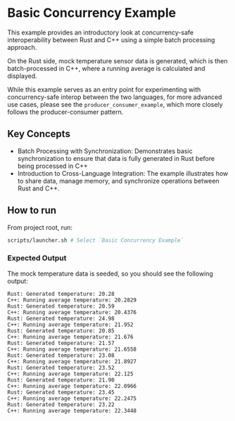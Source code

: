 # Basic Concurrency Example

This example provides an introductory look at concurrency-safe interoperability between Rust and C++ using a simple batch processing approach.

On the Rust side, mock temperature sensor data is generated, which is then batch-processed in C++, where a running average is calculated and displayed.

While this example serves as an entry point for experimenting with concurrency-safe interop between the two languages, for more advanced use cases, please see the `producer_consumer_example`, which more closely follows the producer-consumer pattern.

## Key Concepts
* Batch Processing with Synchronization: Demonstrates basic synchronization to ensure that data is fully generated in Rust before being processed in C++
* Introduction to Cross-Language Integration: The example illustrates how to share data, manage memory, and synchronize operations between Rust and C++.

## How to run

From project root, run:

```bash
scripts/launcher.sh # Select `Basic Concurrency Example`
```

### Expected Output

The mock temperature data is seeded, so you should see the following output:

```
Rust: Generated temperature: 20.28
C++: Running average temperature: 20.2829
Rust: Generated temperature: 20.59
C++: Running average temperature: 20.4376
Rust: Generated temperature: 24.98
C++: Running average temperature: 21.952
Rust: Generated temperature: 20.85
C++: Running average temperature: 21.676
Rust: Generated temperature: 21.57
C++: Running average temperature: 21.6558
Rust: Generated temperature: 23.08
C++: Running average temperature: 21.8927
Rust: Generated temperature: 23.52
C++: Running average temperature: 22.125
Rust: Generated temperature: 21.90
C++: Running average temperature: 22.0966
Rust: Generated temperature: 23.45
C++: Running average temperature: 22.2475
Rust: Generated temperature: 23.22
C++: Running average temperature: 22.3448
```